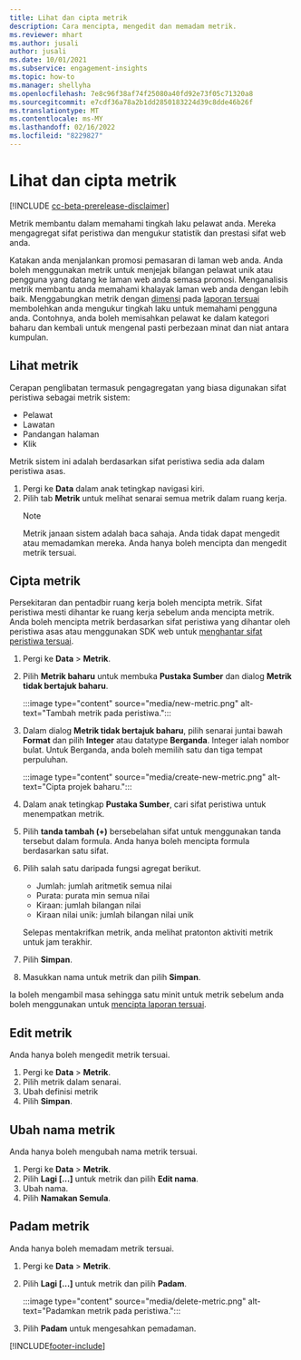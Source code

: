 ```yaml
---
title: Lihat dan cipta metrik
description: Cara mencipta, mengedit dan memadam metrik.
ms.reviewer: mhart
ms.author: jusali
author: jusali
ms.date: 10/01/2021
ms.subservice: engagement-insights
ms.topic: how-to
ms.manager: shellyha
ms.openlocfilehash: 7e8c96f38af74f25080a40fd92e73f05c71320a8
ms.sourcegitcommit: e7cdf36a78a2b1dd2850183224d39c8dde46b26f
ms.translationtype: MT
ms.contentlocale: ms-MY
ms.lasthandoff: 02/16/2022
ms.locfileid: "8229827"
---
```

# <a name="view-and-create-metrics"></a>Lihat dan cipta metrik

[!INCLUDE [cc-beta-prerelease-disclaimer](includes/cc-beta-prerelease-disclaimer.md)]

Metrik membantu dalam memahami tingkah laku pelawat anda. Mereka mengagregat sifat peristiwa dan mengukur statistik dan prestasi sifat web anda.  

Katakan anda menjalankan promosi pemasaran di laman web anda. Anda boleh menggunakan metrik untuk menjejak bilangan pelawat unik atau pengguna yang datang ke laman web anda semasa promosi. Menganalisis metrik membantu anda memahami khalayak laman web anda dengan lebih baik. Menggabungkan metrik dengan [dimensi](dimensions.md) pada [laporan tersuai](custom-reports.md) membolehkan anda mengukur tingkah laku untuk memahami pengguna anda. Contohnya, anda boleh memisahkan pelawat ke dalam kategori baharu dan kembali untuk mengenal pasti perbezaan minat dan niat antara kumpulan.

## <a name="view-metrics"></a>Lihat metrik

Cerapan penglibatan termasuk pengagregatan yang biasa digunakan sifat peristiwa sebagai metrik sistem: 

- Pelawat
- Lawatan
- Pandangan halaman
- Klik

Metrik sistem ini adalah berdasarkan sifat peristiwa sedia ada dalam peristiwa asas.

1. Pergi ke **Data** dalam anak tetingkap navigasi kiri. 
1. Pilih tab **Metrik** untuk melihat senarai semua metrik dalam ruang kerja. 
   > [!NOTE]
   > Metrik janaan sistem adalah baca sahaja. Anda tidak dapat mengedit atau memadamkan mereka. Anda hanya boleh mencipta dan mengedit metrik tersuai.

## <a name="create-a-metric"></a>Cipta metrik

Persekitaran dan pentadbir ruang kerja boleh mencipta metrik. Sifat peristiwa mesti dihantar ke ruang kerja sebelum anda mencipta metrik. Anda boleh mencipta metrik berdasarkan sifat peristiwa yang dihantar oleh peristiwa asas atau menggunakan SDK web untuk [menghantar sifat peristiwa tersuai](advanced-SDK-implementation.md).

1. Pergi ke **Data** > **Metrik**.
1. Pilih **Metrik baharu** untuk membuka **Pustaka Sumber** dan dialog **Metrik tidak bertajuk baharu**.

   :::image type="content" source="media/new-metric.png" alt-text="Tambah metrik pada peristiwa.":::

1. Dalam dialog **Metrik tidak bertajuk baharu**, pilih senarai juntai bawah **Format** dan pilih **Integer** atau datatype **Berganda**. Integer ialah nombor bulat. Untuk Berganda, anda boleh memilih satu dan tiga tempat perpuluhan.

   :::image type="content" source="media/create-new-metric.png" alt-text="Cipta projek baharu.":::
   
5. Dalam anak tetingkap **Pustaka Sumber**, cari sifat peristiwa untuk menempatkan metrik.
6. Pilih **tanda tambah (+)** bersebelahan sifat untuk menggunakan tanda tersebut dalam formula. Anda hanya boleh mencipta formula berdasarkan satu sifat. 
7. Pilih salah satu daripada fungsi agregat berikut. 

   - Jumlah: jumlah aritmetik semua nilai 
   - Purata: purata min semua nilai
   - Kiraan: jumlah bilangan nilai
   - Kiraan nilai unik: jumlah bilangan nilai unik

   Selepas mentakrifkan metrik, anda melihat pratonton aktiviti metrik untuk jam terakhir.

1. Pilih **Simpan**. 
1. Masukkan nama untuk metrik dan pilih **Simpan**.

Ia boleh mengambil masa sehingga satu minit untuk metrik sebelum anda boleh menggunakan untuk [mencipta laporan tersuai](custom-reports.md).

## <a name="edit-a-metric"></a>Edit metrik

Anda hanya boleh mengedit metrik tersuai.

1. Pergi ke **Data** > **Metrik**.
1. Pilih metrik dalam senarai.
1. Ubah definisi metrik
1. Pilih **Simpan**.

## <a name="change-the-name-of-a-metric"></a>Ubah nama metrik

Anda hanya boleh mengubah nama metrik tersuai.

1. Pergi ke **Data** > **Metrik**.
1. Pilih **Lagi [...]** untuk metrik dan pilih **Edit nama**.
1. Ubah nama. 
1. Pilih **Namakan Semula**.

## <a name="delete-a-metric"></a>Padam metrik

Anda hanya boleh memadam metrik tersuai.

1. Pergi ke **Data** > **Metrik**.
1. Pilih **Lagi [...]** untuk metrik dan pilih **Padam**.

   :::image type="content" source="media/delete-metric.png" alt-text="Padamkan metrik pada peristiwa.":::

1. Pilih **Padam** untuk mengesahkan pemadaman.



[!INCLUDE[footer-include](../includes/footer-banner.md)]
